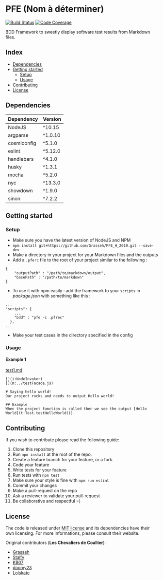# PFE (Nom à déterminer)

[![Build Status](https://travis-ci.org/Grasseh/PFE_H_2019.svg?branch=master)](https://travis-ci.org/Grasseh/PFE_H_2019)
[![Code Coverage](https://codecov.io/gh/grasseh/PFE_H_2019/branch/master/graph/badge.svg)](https://codecov.io/gh/grasseh/PFE_H_2019)

BDD Framework to sweetly display software test results from Markdown files.

## Index

 - [Dependencies](#dependencies)
 - [Getting started](#getting-started)
    - [Setup](#setup)
    - [Usage](#usage)
 - [Contributing](#contributing)
 - [License](#license)

 ## Dependencies

 | Dependency  | Version |
 |-------------|---------|
 | NodeJS      | ^10.15  |
 | argparse    | ^1.0.10 |
 | cosmiconfig | ^5.1.0  |
 | eslint      | ^5.12.0 |
 | handlebars  | ^4.1.0  |
 | husky       | ^1.3.1  |
 | mocha       | ^5.2.0  |
 | nyc         | ^13.3.0 |
 | showdown    | ^1.9.0  |
 | sinon       | ^7.2.2  |

## Getting started

### Setup

 - Make sure you have the latest version of NodeJS and NPM
 - `npm install git+https://github.com/Grasseh/PFE_H_2019.git --save-dev`
 - Make a directory in your project for your Markdown files and the outputs
 - Add a `.pferc` file to the root of your project similar to the following :
```
{
    "outputPath" : "/path/to/markdown/output",
    "basePath" : "/path/to/markdown"
}
```
- To use it with npm easily : add the framework to your `scripts` in *package.json* with something like this :
```
...
"scripts": {
    ...
    "bdd" : "pfe -c .pfrec"
  },
...
```
 - Make your test cases in the directory specified in the config

### Usage

#### Example 1

[test1.md](demo/js/markdown/test1.md)
```
[](i:NodeInvoker)
[](m:../testFacade.js)

# Saying hello world!
Our project rocks and needs to output Hello world!

## Example
When the project function is called then we see the output [Hello World](t:Test.testHelloWorld()).
```

## Contributing

If you wish to contribute please read the following guide:

1. Clone this repository
2. Run `npm install` at the root of the repo.
3. Create a feature branch for your feature, or a fork.
4. Code your feature
5. Write tests for your feature
6. Run tests with `npm test`
7. Make sure your style is fine with `npm run eslint`
8. Commit your changes
9. Make a pull-request on the repo
10. Ask a reviewer to validate your pull-request
11. Be collaborative and respectful =)

## License

The code is released under [MIT license](LICENSE) and its dependencies have their own licensing. For more informations, please consult their website.

Original contributors (**Les Chevaliers de Coallier**):
 - [Grasseh](https://github.com/Grasseh)
 - [Stalfy](https://github.com/Stalfy)
 - [KB07](https://github.com/KB07)
 - [doomy23](https://github.com/doomy23)
 - [Lolskate](https://github.com/Lolskate)
